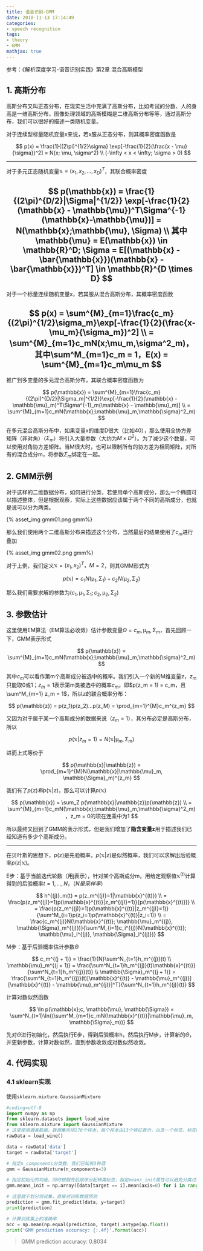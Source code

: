 ```yaml
---
title: 语音识别-GMM
date: 2018-11-13 17:14:49
categories:
- speech recognition
tags:
- theory
- GMM
mathjax: true
---
```


参考：《解析深度学习-语音识别实践》第2章 混合高斯模型

## 1. 高斯分布

高斯分布又叫正态分布，在现实生活中充满了高斯分布，比如考试的分数、人的身高是一维高斯分布，图像处理领域的高斯模糊是二维高斯分布等等，通过高斯分布，我们可以很好的描述一类随机变量。

对于连续型标量随机变量$x$来说，若$x$服从正态分布，则其概率密度函数是

$$
p(x) = \frac{1}{(2\pi)^{1/2}\sigma} \exp[-\frac{1}{2}(\frac{x - \mu}{\sigma})^2] = N(x; \mu, \sigma^2)
\\
(-\infty < x < \infty; \sigma > 0)
$$

<!-- more -->
---
对于多元正态随机变量$\mathbb{x} = (x_1, x_2,...,x_D)^T$，其联合概率密度

$$
p(\mathbb{x}) = \frac{1}{(2\pi)^{D/2}|\Sigma|^{1/2}} \exp[-\frac{1}{2}(\mathbb{x} - \mathbb{\mu})^T\Sigma^{-1}(\mathbb{x}-\mathbb{\mu})] = N(\mathbb{x};\mathbb{\mu}, \Sigma)
\\
其中 \mathbb{\mu} = E(\mathbb{x}) \in \mathbb{R}^D; \Sigma = E[(\mathbb{x} - \bar{\mathbb{x}})(\mathbb{x} - \bar{\mathbb{x}})^T] \in \mathbb{R}^{D \times D}
$$
---
对于一个标量连续随机变量x，若其服从混合高斯分布，其概率密度函数

$$
p(x) = \sum^{M}_{m=1}\frac{c_m}{(2\pi)^{1/2}\sigma_m}\exp[-\frac{1}{2}(\frac{x-\mu_m}{\sigma_m})^2]
\\
= \sum^{M}_{m=1}c_mN(x;\mu_m,\sigma^2_m)，其中\sum^M_{m=1}c_m = 1，E(x) = \sum^{M}_{m=1}c_m\mu_m
$$
---
推广到多变量的多元混合高斯分布，其联合概率密度函数为

$$
p(\mathbb{x}) = \sum^{M}_{m=1}\frac{c_m}{(2\pi)^{D/2}|\Sigma_m|^{1/2}}\exp[-\frac{1}{2}(\mathbb{x} - \mathbb{\mu}_m)^T\Sigma^{-1}_m(\mathbb{x} - \mathbb{\mu}_m)]
\\
= \sum^{M}_{m=1}c_mN(\mathbb{x};\mathbb{\mu}_m,\mathbb{\sigma}^2_m)
$$

在多元混合高斯分布中，如果变量x的维度D很大（比如40），那么使用全协方差矩阵（非对角）（$\Sigma_m$）将引入大量参数（大约为$M \times D^2$）。为了减少这个数量，可以使用对角协方差矩阵。当M很大时，也可以限制所有的协方差为相同矩阵，对所有的混合成分m，将参数$\Sigma_m$绑定在一起。

## 2. GMM示例

对于这样的二维数据分布，如何进行分类，若使用单个高斯成分，那么一个椭圆可以描述整体，但是根据观察，实际上这些数据应该属于两个不同的高斯成分，也就是说可以分为两类。

{% asset_img gmm01.png gmm%}

那么我们使用两个二维高斯分布来描述这个分布，当然最后的结果使用了$c_m$进行叠加

{% asset_img gmm02.png gmm%}

对于上例，我们定义$\mathbb{x} = (x_1, x_2)^T，M = 2$，则其GMM形式为

$$
p(\mathbb{x}) = c_1N(\mathbb{\mu}_1, \mathbb{\Sigma}_1) + c_2N(\mathbb{\mu}_2, \mathbb{\Sigma}_2)
$$

那么我们需要求解的参数为$(c_1, \mathbb{\mu}_1, \mathbb{\Sigma}_1; c_2, \mathbb{\mu}_2, \mathbb{\Sigma}_2)$

## 3. 参数估计

这里使用EM算法（EM算法必收敛）估计参数变量$\Theta = {c_m, \mathbb{\mu}_m, \mathbb{\Sigma}_m}$，首先回顾一下，GMM表示形式

$$
p(\mathbb{x}) = \sum^{M}_{m=1}c_mN(\mathbb{x};\mathbb{\mu}_m,\mathbb{\sigma}^2_m)
$$

其中$c_m$可以看作第m个高斯成分被选中的概率。我们引入一个新的M维变量$\mathbb{z}$，$z_m$只能取0或1；$z_m = 1$表示第m类被选中的概率$c_m$，即$p(z_m = 1) = c_m，且\sum^M_{m=1} z_m = 1$，所以$\mathbb{z}$的联合概率分布：

$$
p(\mathbb{z}) = p(z_1)p(z_2)...p(z_M) = \prod_{m=1}^{M}c_m^{z_m}
$$

又因为对于属于某一个高斯成分的数据来说（$z_m = 1$），其分布必定是高斯分布，所以

$$
p(\mathbb{x}|z_m = 1) = N(\mathbb{x}|\mathbb{\mu}_m, \mathbb{\Sigma}_m)
$$

进而上式等价于

$$
p(\mathbb{x}|\mathbb{z}) = \prod_{m=1}^{M}N(\mathbb{x}|\mathbb{\mu}_m, \mathbb{\Sigma}_m)^{z_m}
$$

我们有了$p(\mathbb{z})和p(\mathbb{x}|\mathbb{z})$，那么可以计算$p(\mathbb{x})$

$$
p(\mathbb{x}) = \sum_Z p(\mathbb{x}|\mathbb{z})p(\mathbb{z})
\\
= \sum^{M}_{m=1}c_mN(\mathbb{x};\mathbb{\mu}_m,\mathbb{\sigma}^2_m)，z_m = 0的项在连乘中为1
$$

所以最终又回到了GMM的表示形式，但是我们增加了**隐含变量z**用于描述我们已经知道有多少个高斯成分。

---
在贝叶斯的思想下，$p(\mathbb{z})$是先验概率，$p(\mathbb{x}|\mathbb{z})$是似然概率，我们可以求解出后验概率$p(\mathbb{z}|\mathbb{x})$。

E步：基于当前迭代轮数（用j表示），针对某个高斯成分m，用给定观察值$\mathbb{x}^{(t)}$计算得到的后验概率$t = 1, ..., N，（N是采样率）$

$$
h^{(j)}_m(t) = p(z_m^{(j)}=1|\mathbb{x}^{(t)})
\\
= \frac{p(z_m^{(j)}=1)p(\mathbb{x}^{(t)}|z_m^{(j)}=1)}{p(\mathbb{x}^{(t)})}
\\
= \frac{p(z_m^{(j)}=1)p(\mathbb{x}^{(t)}|z_m^{(j)}=1)}{\sum^M_{i=1}p(z_i=1)p(\mathbb{x}^{(t)}|z_i=1)}
\\
= \frac{c_m^{(j)}N(\mathbb{x}^{(t)}; \mathbb{\mu}_m^{(j)}, \mathbb{\Sigma}_m^{(j)})}{\sum^M_{i=1}c_i^{(j)}N(\mathbb{x}^{(t)}; \mathbb{\mu}_i^{(j)}, \mathbb{\Sigma}_i^{(j)})}
$$

M步：基于后验概率估计参数$\Theta$

$$
c_m^{(j + 1)} = \frac{1}{N}\sum^N_{t=1}h_m^{(j)}(t)
\\
\mathbb{\mu}_m^{(j + 1)} = \frac{\sum^N_{t=1}h_m^{(j)}(t)\mathbb{x}^{(t)}}{\sum^N_{t=1}h_m^{(j)}(t)}
\\
\mathbb{\Sigma}_m^{(j + 1)} = \frac{\sum^N_{t=1}h_m^{(j)}(t)[\mathbb{x}^{(t)} - \mathbb{\mu}_m^{(j)}][\mathbb{x}^{(t)} - \mathbb{\mu}_m^{(j)}]^T}{\sum^N_{t=1}h_m^{(j)}(t)}
$$

计算对数似然函数

$$
\ln p(\mathbb{x};c, \mathbb{\mu}, \mathbb{\Sigma}) = \sum^N_{t=1}\ln{(\sum^M_{m=1}c_mN(\mathbb{x}^{(t)}|\mathbb{\mu}_m, \mathbb{\Sigma}_m))}
$$

先对$\Theta$进行初始化，然后执行E步，得到后验概率h，然后执行M步，计算新的$\Theta$，并更新参数，计算对数似然，直到参数收敛或对数似然收敛。

## 4. 代码实现

### 4.1 sklearn实现

使用`sklearn.mixture.GaussianMixture`

```python
#coding=utf-8
import numpy as np
from sklearn.datasets import load_wine
from sklearn.mixture import GaussianMixture
# 这里使用酒类数据，数据集包括178个样本，每个样本由13个特征表示，以及一个标签，标签0、1、2分别表示3种酒
rawData = load_wine()

data = rawData['data']
target = rawData['target']

# 指定n_components分类数，我们已知有3种酒
gmm = GaussianMixture(n_components=3)

# 指定初始化的均值，同时根据先后顺序分配种类标签，指定means_init属性可以避免分类过程中分类标签与target不同
gmm.means_init = np.array([data[target == i].mean(axis=0) for i in range(3)])

# 这里就不划分测试集，直接对训练数据预测
prediction = gmm.fit_predict(data, y=target)
print(prediction)

# 计算训练集上的准确率
acc = np.mean(np.equal(prediction, target).astype(np.float))
print('GMM prediction accuracy: {:.4f}'.format(acc))
```
> GMM prediction accuracy: 0.8034
